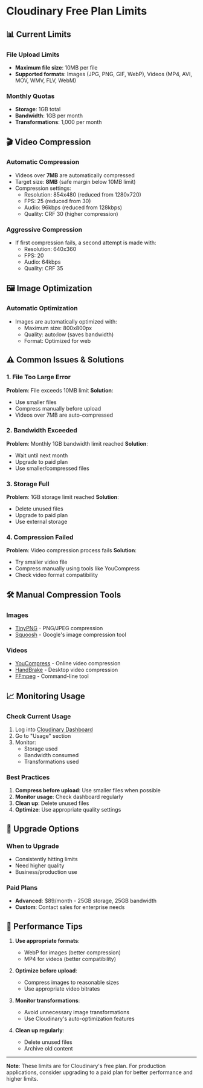 # Cloudinary Free Plan Limits

## 📊 Current Limits

### File Upload Limits
- **Maximum file size**: 10MB per file
- **Supported formats**: Images (JPG, PNG, GIF, WebP), Videos (MP4, AVI, MOV, WMV, FLV, WebM)

### Monthly Quotas
- **Storage**: 1GB total
- **Bandwidth**: 1GB per month
- **Transformations**: 1,000 per month

## 🎬 Video Compression

### Automatic Compression
- Videos over **7MB** are automatically compressed
- Target size: **8MB** (safe margin below 10MB limit)
- Compression settings:
  - Resolution: 854x480 (reduced from 1280x720)
  - FPS: 25 (reduced from 30)
  - Audio: 96kbps (reduced from 128kbps)
  - Quality: CRF 30 (higher compression)

### Aggressive Compression
- If first compression fails, a second attempt is made with:
  - Resolution: 640x360
  - FPS: 20
  - Audio: 64kbps
  - Quality: CRF 35

## 🖼️ Image Optimization

### Automatic Optimization
- Images are automatically optimized with:
  - Maximum size: 800x800px
  - Quality: auto:low (saves bandwidth)
  - Format: Optimized for web

## ⚠️ Common Issues & Solutions

### 1. File Too Large Error
**Problem**: File exceeds 10MB limit
**Solution**: 
- Use smaller files
- Compress manually before upload
- Videos over 7MB are auto-compressed

### 2. Bandwidth Exceeded
**Problem**: Monthly 1GB bandwidth limit reached
**Solution**:
- Wait until next month
- Upgrade to paid plan
- Use smaller/compressed files

### 3. Storage Full
**Problem**: 1GB storage limit reached
**Solution**:
- Delete unused files
- Upgrade to paid plan
- Use external storage

### 4. Compression Failed
**Problem**: Video compression process fails
**Solution**:
- Try smaller video file
- Compress manually using tools like YouCompress
- Check video format compatibility

## 🛠️ Manual Compression Tools

### Images
- [TinyPNG](https://tinypng.com) - PNG/JPEG compression
- [Squoosh](https://squoosh.app) - Google's image compression tool

### Videos
- [YouCompress](https://www.youcompress.com) - Online video compression
- [HandBrake](https://handbrake.fr) - Desktop video compression
- [FFmpeg](https://ffmpeg.org) - Command-line tool

## 📈 Monitoring Usage

### Check Current Usage
1. Log into [Cloudinary Dashboard](https://cloudinary.com/console)
2. Go to "Usage" section
3. Monitor:
   - Storage used
   - Bandwidth consumed
   - Transformations used

### Best Practices
1. **Compress before upload**: Use smaller files when possible
2. **Monitor usage**: Check dashboard regularly
3. **Clean up**: Delete unused files
4. **Optimize**: Use appropriate quality settings

## 🔄 Upgrade Options

### When to Upgrade
- Consistently hitting limits
- Need higher quality
- Business/production use

### Paid Plans
- **Advanced**: $89/month - 25GB storage, 25GB bandwidth
- **Custom**: Contact sales for enterprise needs

## 🚀 Performance Tips

1. **Use appropriate formats**:
   - WebP for images (better compression)
   - MP4 for videos (better compatibility)

2. **Optimize before upload**:
   - Compress images to reasonable sizes
   - Use appropriate video bitrates

3. **Monitor transformations**:
   - Avoid unnecessary image transformations
   - Use Cloudinary's auto-optimization features

4. **Clean up regularly**:
   - Delete unused files
   - Archive old content

---

**Note**: These limits are for Cloudinary's free plan. For production applications, consider upgrading to a paid plan for better performance and higher limits. 